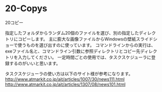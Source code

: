 # 20-Copys
20コピー

指定したフォルダからランダム20個のファイルを選び、別の指定したディレクトリにコピーします。
主に膨大な画像ファイルからWindowsの壁紙スライドショーで使うものを選び出すのに使っています。
コマンドラインからの実行は、exeファイル名と、コマンドライン引数に参照ディレクトリとコピー先ディレクトリを入力してください。
一定時間ごとの使用では、タスクスケジューラに登録するのがいいと思います。

タスクスケジューラの使い方は以下のサイト様が参考になります。
http://www.atmarkit.co.jp/ait/articles/1007/30/news111.html
http://www.atmarkit.co.jp/ait/articles/1307/08/news101.html
